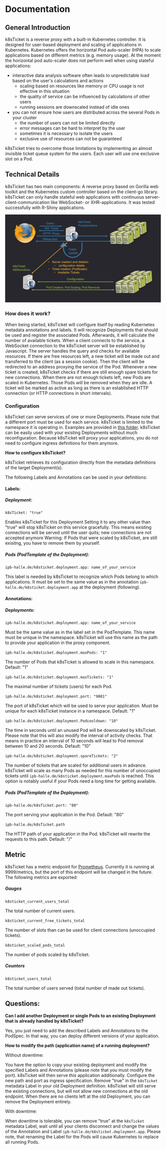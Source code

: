 # Documentation
## General Introduction
k8sTicket is a reverse proxy with a built-in Kubernetes controller. It is designed for user-based deployment and scaling of applications in Kubernetes. Kubernetes offers the horizontal Pod auto-scaler (HPA) to scale applications based on different metrics (e.g. memory usage). At the moment the horizontal pod auto-scaler does not perform well when using stateful applications:

- interactive data analysis software often leads to unpredictable load based on the user's calculations and actions
	- scaling based on resources like memory or CPU usage is not effective in this situation
	- the quality of service can be influenced by calculations of other users
 	- running sessions are downscaled instead of idle ones
- you can not ensure how users are distributed across the several Pods in your cluster
	- the number of users can not be limited directly
	- error messages can be hard to interpret by the user
	- sometimes it is necessary to isolate the users
	- exclusive use of resources can not be guaranteed

k8sTicket tries to overcome those limitations by implementing an almost invisible ticket queue system for the users. Each user will use one exclusive slot on a Pod.
## Technical Details
k8sTicket has two main components: A reverse proxy based on Gorilla web toolkit and the Kubernetes custom controller based on the client-go library.
k8sTicket can only handle stateful web applications with continuous server-client-communication like WebSocket- or XHR-applications. It was tested successfully with R-Shiny applications.

![](k8sTicket.png)

### How does it work?
When being started, k8sTicket will configure itself by reading Kubernetes metadata annotations and labels. It will recognize Deployments that should be used and register the associated Pods. Afterwards, it will calculate the number of available tickets. When a client connects to the service, a WebSocket connection to the k8sTicket server will be established by Javascript. The server handles the query and checks for available resources. If there are free resources left, a new ticket will be made out and transferred to the client (as a session cookie). Then the client will be redirected to an address proxying the service of the Pod. Whenever a new ticket is created, k8sTicket checks if there are still enough spare tickets for new connections. When there are not enough tickets left, new Pods are scaled in Kubernetes. Those Pods will be removed when they are idle. A ticket will be marked as active as long as there is an established HTTP connection (or HTTP connections in short intervals).

### Configuration
k8sTicket can serve services of one or more Deployments. Please note that a different port must be used for each service. k8sTicket is limited to the namespace it is operating in. Examples are provided in [this folder](../examples/). k8sTicket can be easily used with your existing Deployments without much reconfiguration. Because k8sTicket will proxy your applications, you do not need to configure ingress definitions for them anymore.

**How to configure k8sTicket?**

k8sTicket retrieves its configuration directly from the metadata definitions of the target Deployment(s).

The following Labels and Annotations can be used in your definitions:

#### Labels:
##### Deployment:

`k8sTicket: "true"`

Enables k8sTicket for this Deployment
Setting it to any other value than "true" will stop k8sTicket on this service gracefully.
This means existing connections will be served until the user quits; new connections are not accepted anymore
Warning: If Pods that were scaled by k8sTicket, are still exisitng, you have to remove them by yourself.

##### Pods (PodTemplate of the Deployment):

`ipb-halle.de/k8sticket.deployment.app: name_of_your_service`

This label is needed by k8sTicket to recognize which Pods belong to which applications. It must be set to the same value as in the annotation `ipb-halle.de/k8sticket.deployment.app` at the deployment (following).


#### Annotations:

##### Deployments:

`ipb-halle.de/k8sticket.deployment.app: name_of_your_service`

Must be the same value as in the label set in the PodTemplate. This name must be unique in the namespace.
k8sTicket will use this name as the path to provide your application in the proxy component.

`ipb-halle.de/k8sticket.deployment.maxPods: "1"`

The number of Pods that k8sTicket is allowed to scale in this namespace.
Default: "1"

`ipb-halle.de/k8sticket.deployment.maxTickets: "1"`

The maximal number of tickets (users) for each Pod.

`ipb-halle.de/k8sticket.deployment.port: "9001"`

The port of k8sTicket which will be used to serve your application. Must be unique for each k8sTicket instance in a namespace.
Default: "1"

`ipb-halle.de/k8sticket.deployment.Podcooldown: "10"`

The time in seconds until an unused Pod will be downscaled by k8sTicket. Please note that this will also modify the interval of activity checks. That means in practice an interval of 10 seconds will lead to Pod removal between 10 and 20 seconds.
Default: "10"

`ipb-halle.de/k8sticket.deployment.spareTickets: "2"`

The number of tickets that are scaled for additional users in advance. k8sTicket will scale as many Pods as needed for this number of unoccupied tickets until `ipb-halle.de/k8sticket.deployment.maxPods` is reached. This option is notably useful if your Pods need a long time for getting available.

##### Pods (PodTemplate of the Deployment):

`ipb-halle.de/k8sTicket.port: "80"`

The port serving your application in the Pod.
Default: "80"

`ipb-halle.de/k8sTicket.path`

The HTTP path of your application in the Pod. k8sTicket will rewrite the requests to this path.
Default: "/"

## Metric

k8sTicket has a metric endpoint for [Prometheus](https://prometheus.io/). Currently it is running at 9999/metrics, but the port of this endpoint will be changed in the future.
The following metrics are exported:

##### Gauges

`k8sticket_current_users_total`

The total number of current users.

`k8sticket_current_free_tickets_total`

The number of slots than can be used for client connections (unoccupied tickets).

`k8sticket_scaled_pods_total`

The number of pods scaled by k8sTicket.

##### Counters

`k8sticket_users_total`

The total number of users served (total number of made out tickets).


## Questions:
**Can I add another Deployment or single Pods to an existing Deployment that is already handled by k8sTicket?**

Yes, you just need to add the described Labels and Annotations to the PodSpec. In that way, you can deploy different versions of your application.

**How to modify the path (application name) of a running deployment?**

Without downtime:

You have the option to copy your existing deployment and modify the specified Labels and Annotations (please note that you must modify the port). k8sTicket will then serve this application additionally. Configure the new path and port as ingress specification. Remove "true" in the ```k8sTicket``` metadata Label in your old Deployment definition. k8sTicket will still serve the existing connections, but will not allow new connections at the old endpoint. When there are no clients left at the old Deployment, you can remove the Deployment entirely.

With downtime:

When downtime is tolerable, you can remove "true" at the ```k8sTicket``` metadata Label, wait until all your clients disconnect and change the values of the Annotation and Label `ipb-halle.de/k8sticket.deployment.app`. Please note, that renaming the Label for the Pods will cause Kubernetes to replace all running Pods.